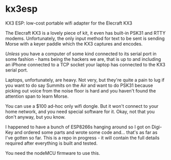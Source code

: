 # kx3esp
KX3 ESP: low-cost portable wifi adapter for the Elecraft KX3

The Elecraft KX3 is a lovely piece of kit, it even has built-in PSK31 and RTTY modems. Unfortunately, the only input method for text to be sent is sending Morse with a keyer paddle which the KX3 captures and encodes.

*Unless* you have a computer of some kind connected to its serial port in some fashion - hams being the hackers we are, that is up to and including an iPhone connected to a TCP socket your laptop has connected to the KX3 serial port.

Laptops, unfortunately, are heavy. Not very, but they're quite a pain to lug if you want to do say Summits on the Air and want to do PSK31 because picking out voice from the noise floor is hard and you haven't found the attention span to learn Morse.

You can use a $100 ad-hoc only wifi dongle. But it won't connect to your home network, and you need special software for it. Okay, not that you don't anyway, but you know.

I happened to have a bunch of ESP8266s hanging around so I got on Digi-Key and ordered some parts and wrote some code and... that's as far as I've gotten so far. This is a repo in progress - it will contain the full details required after everything is built and tested.

You need the nodeMCU firmware to use this.
